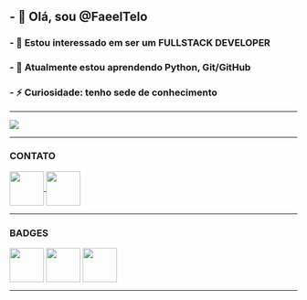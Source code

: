 ## - 👋 Olá, sou @FaeelTelo
### - 👀 Estou interessado em ser um FULLSTACK DEVELOPER
### - 🌱 Atualmente estou aprendendo Python, Git/GitHub
### - ⚡ Curiosidade: tenho sede de conhecimento 

___

<div>
<img src="https://github-readme-stats.vercel.app/api?username=FaeelTelo&theme=radical&show_icons=true">
</div>

___
### CONTATO

<a href="https://www.linkedin.com/in/rafael-silva-896523236/">

<img src="https://cdn.jsdelivr.net/gh/devicons/devicon@latest/icons/linkedin/linkedin-original.svg" align="center" heigth="50" width="60"/>

</a>


<b href="https://github.com/FaeelTelo">

<img src="https://cdn.jsdelivr.net/gh/devicons/devicon@latest/icons/github/github-original-wordmark.svg" align="center" heigth="50" width="60"/>

</b>


___
### BADGES


<div>

<img src="https://iili.io/J8rpyHN.png" align="center" heigth="50" width="60">
<img src="https://iili.io/J849l4f.png" align="center" heigth="50" width="60">
<img src="https://iili.io/J84HR8Q.png" align="center" heigth="50" width="60">

</div>

___

<!---
FaeelTelo/FaeelTelo is a ✨ special ✨ repository because its `README.md` (this file) appears on your GitHub profile.
You can click the Preview link to take a look at your changes.
--->
